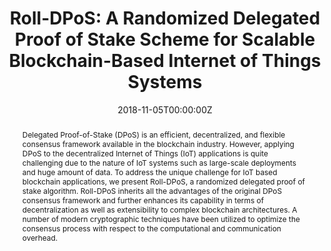 ---
title: "Roll-DPoS: A Randomized Delegated Proof of Stake Scheme for Scalable Blockchain-Based Internet of Things Systems"
authors:
- admin
- Qi Chai

date: "2018-11-05T00:00:00Z"
doi: "10.1145/3286978.3287023"

# Publication type.
# Legend: 0 = Uncategorized; 1 = Conference paper; 2 = Journal article;
# 3 = Preprint / Working Paper; 4 = Report; 5 = Book; 6 = Book section;
# 7 = Thesis; 8 = Patent
publication_types: ["1"]

# Publication name and optional abbreviated publication name.
publication: "*The 15th EAI International Conference on Mobile and Ubiquitous Systems: Computing, Networking and Services (MobiQuitous 2018)*"
publication_short: ""

abstract: Delegated Proof-of-Stake (DPoS) is an efficient, decentralized, and flexible consensus framework available in the blockchain industry. However, applying DPoS to the decentralized Internet of Things (IoT) applications is quite challenging due to the nature of IoT systems such as large-scale deployments and huge amount of data. To address the unique challenge for IoT based blockchain applications, we present Roll-DPoS, a randomized delegated proof of stake algorithm. Roll-DPoS inherits all the advantages of the original DPoS consensus framework and further enhances its capability in terms of decentralization as well as extensibility to complex blockchain architectures. A number of modern cryptographic techniques have been utilized to optimize the consensus process with respect to the computational and communication overhead.
---